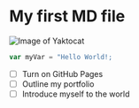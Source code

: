 # My first MD file
![Image of Yaktocat](https://octodex.github.com/images/yaktocat.png)
``` javascript
var myVar = "Hello World!;
```
- [ ] Turn on GitHub Pages
- [ ] Outline my portfolio
- [ ] Introduce myself to the world
